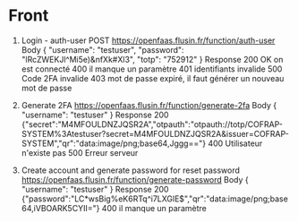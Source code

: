 # Front

1. Login - auth-user
   POST https://openfaas.flusin.fr/function/auth-user
   Body
   {
   "username": "testuser",
   "password": "lRcZWEKJl^Mi5e)&nfXk#Xl3",
   "totp": "752912"
   }
   Response
   200 OK on est connecté
   400 il manque un paramètre
   401 identifiants invalide
   500 Code 2FA invalide
   403 mot de passe expiré, il faut générer un nouveau mot de passe

2. Generate 2FA
   https://openfaas.flusin.fr/function/generate-2fa
   Body
   {
   "username": "testuser"
   }
   Response
   200 {"secret":"M4MFOULDNZJQSR2A","otpauth":"otpauth://totp/COFRAP-SYSTEM%3Atestuser?secret=M4MFOULDNZJQSR2A&issuer=COFRAP-SYSTEM","qr":"data:image/png;base64,Jggg=="}
   400 Utilisateur n'existe pas
   500 Erreur serveur

3. Create account and generate password for reset password
   https://openfaas.flusin.fr/function/generate-password
   Body
   {
   "username": "testuser"
   }
   Response
   200 {"password":"LC\*wsBig%eK6RTq^i7LXGlE$","qr":"data:image/png;base64,iVBOARK5CYII="}
   400 il manque un paramètre
